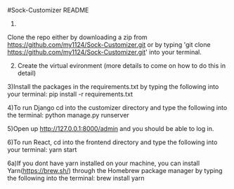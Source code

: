#Sock-Customizer README

1)
Clone the repo either by downloading a zip from https://github.com/my1124/Sock-Customizer.git 
or 
by typing 'git clone https://github.com/my1124/Sock-Customizer.git' into your terminal. 

2) Create the virtual evironment (more details to come on how to do this in detail)

3)Install the packages in the requirements.txt by typing the following into your terminal:
pip install -r requirements.txt

4)To run Django cd into the customizer directory and type the following into the terminal:
python manage.py runserver

5)Open up http://127.0.0.1:8000/admin and you should be able to log in. 

6)To run React, cd into the frontend directory and type the following into your terminal: 
yarn start

6a)If you dont have yarn installed on your machine, you can install Yarn(https://brew.sh/) through the Homebrew package manager by typing the following into the terminal: 
brew install yarn
